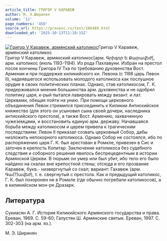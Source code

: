 ```yaml
---
article_title: ГРИГОР V КАРАВЕЖ
author: М. Э.Ширинян
volume: '12'
page_numbers: '450'
source_url: https://pravenc.ru/text/166489.html
downloaded_at: '2025-10-13T11:18:15Z'
---
```


[![Григор V Каравеж, армянский католикос](https://pravenc.ru/data/812/472/1234/i200.jpg "Кликните для увеличения картинки")](https://pravenc.ru/data/812/472/1234/i400.jpg)Григор V Каравеж, армянский католикос  
Григор V Каравеж, армянский католикос[арм. Գրիգռր Ե Քարավեժ], арм. католикос (июль 1193-1194). Из рода Пахлавуни. Избран на престол после кончины Григора IV Тха по требованию духовенства Вост. Армении и при поддержке киликийского кн. Левона (с 1198 царь Левон II), надеявшегося использовать молодого католикоса как послушное орудие в своих политических планах. Однако, став католикосом, Г. К. придерживался мнения большинства арм. духовенства и не одобрял политику царя, к-рый пытался лавировать между визант. и лат. Церквами, обещая пойти на унию. При помощи церковного объединения Левон стремился присоединить к Киликии Антиохийское княжество (для этого он усыновил сына своей дочери, наследника антиохийского престола), а также Вост. Армению, захваченную чужеземцами, и восстановить единую арм. державу. Начавшаяся борьба между католикосом и царем привела к трагическим последствиям: Левон II приказал созвать церковный Собор, дабы низложить непокорного католикоса. Однако Собор не состоялся, ибо по распоряжению царя Г. К. был арестован в Ромкле, привезен в Сис и заточен в крепость Копитар. Заключение католикоса без судебного следствия и соборного решения явилось беспрецедентным в истории Армянской Церкви. В тюрьме он умер или был убит, ибо тело его было найдено на скалах вне крепостной стены; отсюда и его прозвание Каравеж, букв.- низвергнутый со скал; вариант: Гахавеж (арм. Գա(?)ավեժ), т. е. свергнутый с престола. Как и предыдущий католикос, Г. К. был похоронен не в Ромкле (где обычно погребали католикосов), а в киликийском мон-ре Дразарк.

## Литература

Сукиасян А. Г. История Киликийского Армянского государства и права. Ереван, 1969. С. 59-60; Галустян Ш. Армянские святые. Ереван, 1997. С. 302-303 (на арм. яз.).

М. Э.  Ширинян
